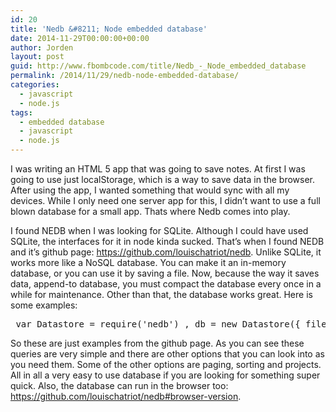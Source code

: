```yaml
---
id: 20
title: 'Nedb &#8211; Node embedded database'
date: 2014-11-29T00:00:00+00:00
author: Jorden
layout: post
guid: http://www.fbombcode.com/title/Nedb_-_Node_embedded_database
permalink: /2014/11/29/nedb-node-embedded-database/
categories:
  - javascript
  - node.js
tags:
  - embedded database
  - javascript
  - node.js
---
```

 <p> I was writing an HTML 5 app that was going to save notes. At first I was going to use just localStorage, which is a way to save data in the browser. After using the app, I wanted something that would sync with all my devices. While I only need one server app for this, I didn&#8217;t want to use a full blown database for a small app. Thats where Nedb comes into play. </p> <p> I found NEDB when I was looking for SQLite. Although I could have used SQLite, the interfaces for it in node kinda sucked. That&#8217;s when I found NEDB and it&#8217;s github page: <a href="https://github.com/louischatriot/nedb">https://github.com/louischatriot/nedb</a>. Unlike SQLite, it works more like a NoSQL database. You can make it an in-memory database, or you can use it by saving a file. Now, because the way it saves data, append-to database, you must compact the database every once in a while for maintenance. Other than that, the database works great. Here is some examples: </p> <pre class="formatCode"> var Datastore = require('nedb') , db = new Datastore({ filename: 'path/to/datafile', autoload: true }); /\* INSERT \*/ db.insert({ my:'obj'}}, function (err, newDoc) { // Callback is optional // newDoc is the newly inserted document, including its _id }); /\* SELECT/SEARCHING \*/ db.find({ system: 'solar' }, function (err, docs) { // this searches all the objects for a property called 'solar' }); /\* UPDATING \*/ db.update({ planet: 'Jupiter' }, { planet: 'Pluton'}, {}, function (err, numReplaced) { // This searchings for a planet 'Jupiter' and replaces it COMPLETELY }); /\* DELETING \*/ db.remove({ system: 'solar' }, { multi: true }, function (err, numRemoved) { // All planets from the solar system were removed }); </pre> <p> So these are just examples from the github page. As you can see these queries are very simple and there are other options that you can look into as you need them. Some of the other options are paging, sorting and projects. All in all a very easy to use database if you are looking for something super quick. Also, the database can run in the browser too: <a href="https://github.com/louischatriot/nedb#browser-version">https://github.com/louischatriot/nedb#browser-version</a>. </p>
